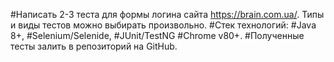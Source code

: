 #Написать 2-3 теста для формы логина сайта https://brain.com.ua/. Типы и виды тестов можно выбирать произвольно.
#Стек технологий:
#Java 8+,
#Selenium/Selenide,
#JUnit/TestNG
#Chrome v80+.
#Полученные тесты залить в репозиторий на GitHub. 

